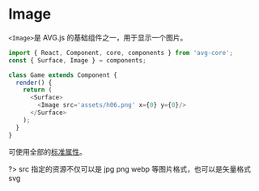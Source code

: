 # Image

`<Image>`是 AVG.js 的基础组件之一，用于显示一个图片。

```javascript
import { React, Component, core, components } from 'avg-core';
const { Surface, Image } = components;

class Game extends Component {
  render() {
    return (
      <Surface>
        <Image src='assets/h06.png' x={0} y={0}/>
      </Surface>
    );
  }
}
```

可使用全部的[标准属性](components-props.md)。

?> src 指定的资源不仅可以是 jpg png webp 等图片格式，也可以是矢量格式 svg
